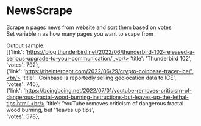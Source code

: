 # NewsScrape

Scrape n pages news from website and sort them based on votes <br/>
Set variable n as how many pages you want to scape from<br/>

Output sample:<br/>
[{'link': 'https://blog.thunderbird.net/2022/06/thunderbird-102-released-a-serious-upgrade-to-your-communication/',<br/>
  'title': 'Thunderbird 102',<br/>
  'votes': 792},<br/>
 {'link': 'https://theintercept.com/2022/06/29/crypto-coinbase-tracer-ice/',<br/>
  'title': 'Coinbase is reportedly selling geolocation data to ICE',<br/>
  'votes': 746},<br/>
 {'link': 'https://boingboing.net/2022/07/01/youtube-removes-criticism-of-dangerous-fractal-wood-burning-instructions-but-leaves-up-the-lethal-tips.html',<br/>
  'title': 'YouTube removes criticism of dangerous fractal wood burning, but ''leaves up tips',<br/>
  'votes': 578},<br/>
